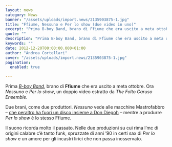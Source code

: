 ```yaml
---
layout: news
category: News
banner: "/assets/uploads/import.news/2135903875-1.jpg"
title: "Ffiume, Nessuno e Per lo show (due video in uno)"
excerpt: "Prima B-boy Band, brano di Ffiume che era uscito a meta ottobre. Ora Nessuno e Per lo show, un doppio video estratto da The Folto Caruso Ensemble. Due brani, come due produttori. Nessuno vede alle macchine Mastrofabbro – che peraltro ha fuori un disco insieme a Don Diegoh – mentre a produrre Per lo show è lo stesso Ffiume. Il suono ricorda molto il [&hellip"
quote: ""
description: "Prima B-boy Band, brano di Ffiume che era uscito a meta ottobre. Ora Nessuno e Per lo show, un doppio video estratto da The Folto Caruso Ensemble. Due brani, come due produttori. Nessuno vede alle macchine Mastrofabbro – che peraltro ha fuori un disco insieme a Don Diegoh – mentre a produrre Per lo show è lo stesso Ffiume. Il suono ricorda molto il [&hellip"
keywords: ""
date: 2012-12-20T00:00:00.000+01:00
author: "Andrea Cortellari"
cover: "/assets/uploads/import.news/2135903875-1.jpg"
pagination:
  enabled: true

---
```


Prima [_B-boy Band_](https://hotmc.com/ffiume-il-video-di-b-boy-band/), brano di **Ffiume** che era uscito a meta ottobre. Ora _Nessuno_ e _Per lo show_, un doppio video estratto da _The Folto Caruso Ensemble_.

Due brani, come due produttori. _Nessuno_ vede alle macchine Mastrofabbro – [che peraltro ha fuori un disco insieme a Don Diegoh](https://hotmc.com/don-diegoh-mastrofabbro-radio-rabbia-in-streaming-su-rockit-e-video/) – mentre a produrre _Per lo show_ è lo stesso Ffiume.

Il suono ricorda molto il passato. Nelle due produzioni su cui rima l’mc di origini calabre c’è tanto funk, spruzzate di anni ’90 in certi sax di _Per lo show_ e un amore per gli incastri lirici che non passa inosservato.